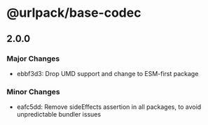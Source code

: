 # @urlpack/base-codec

## 2.0.0
### Major Changes

- ebbf3d3: Drop UMD support and change to ESM-first package

### Minor Changes

- eafc5dd: Remove sideEffects assertion in all packages, to avoid unpredictable bundler issues
